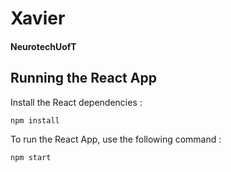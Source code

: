 # Xavier

#### NeurotechUofT 

## Running the React App

Install the React dependencies : 

```base
npm install
```

To run the React App, use the following command : 

```bash
npm start
```

